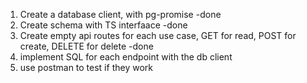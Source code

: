 1. Create a database client, with pg-promise -done
2. Create schema with TS interfaace -done
3. Create empty api routes for each use case, GET for read, POST for create, DELETE for delete -done
4. implement SQL for each endpoint with the db client
5. use postman to test if they work
